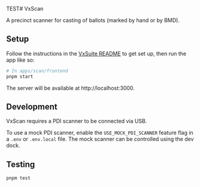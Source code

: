 TEST# VxScan

A precinct scanner for casting of ballots (marked by hand or by BMD).

## Setup

Follow the instructions in the [VxSuite README](../../../README.md) to get set
up, then run the app like so:

```sh
# In apps/scan/frontend
pnpm start
```

The server will be available at http://localhost:3000.

## Development

VxScan requires a PDI scanner to be connected via USB.

To use a mock PDI scanner, enable the `USE_MOCK_PDI_SCANNER` feature flag in a
`.env` or `.env.local` file. The mock scanner can be controlled using the dev
dock.

## Testing

```sh
pnpm test
```

